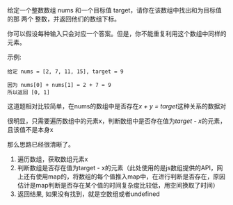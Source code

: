 给定一个整数数组 nums 和一个目标值 target，请你在该数组中找出和为目标值的那 两个 整数，并返回他们的数组下标。

你可以假设每种输入只会对应一个答案。但是，你不能重复利用这个数组中同样的元素。

示例:
```
给定 nums = [2, 7, 11, 15], target = 9

因为 nums[0] + nums[1] = 2 + 7 = 9
所以返回 [0, 1]
```
这道题相对比较简单，在nums的数组中是否存在*x + y = target*这种关系的数据对

很明显，只需要遍历数组中的元素x，判断数组中是否存在值为*target - x*的元素，且该值不是本身x

那么思路已经很清晰了。
1. 遍历数组，获取数组元素x
2. 判断数组是否存在值为target - x的元素（此处使用的是js数组提供的API，网上还有使用map的，将数组的每个值推入map中，在进行判断是否存在，原因估计是map判断是否存在某个值的时间复杂度比较低，用空间换取了时间）
3. 返回结果, 如果没有找到，就是空数组或者undefined
